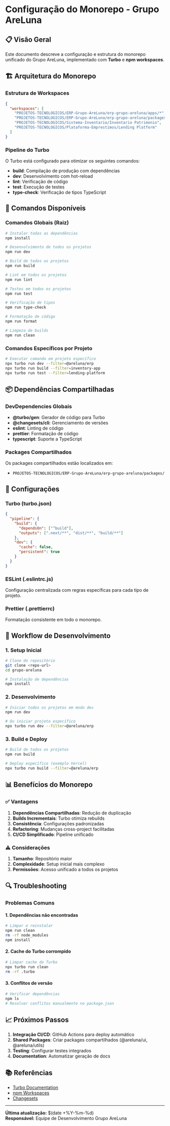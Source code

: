 # Configuração do Monorepo - Grupo AreLuna

## 📋 Visão Geral

Este documento descreve a configuração e estrutura do monorepo unificado do Grupo AreLuna, implementado com **Turbo** e **npm workspaces**.

## 🏗️ Arquitetura do Monorepo

### Estrutura de Workspaces

```json
{
  "workspaces": [
    "PROJETOS-TECNOLOGICOS/ERP-Grupo-AreLuna/erp-grupo-areluna/apps/*",
    "PROJETOS-TECNOLOGICOS/ERP-Grupo-AreLuna/erp-grupo-areluna/packages/*",
    "PROJETOS-TECNOLOGICOS/Sistema-Inventario/Inventario Patrimonio",
    "PROJETOS-TECNOLOGICOS/Plataforma-Emprestimos/Lending Platform"
  ]
}
```

### Pipeline do Turbo

O Turbo está configurado para otimizar os seguintes comandos:

- **build**: Compilação de produção com dependências
- **dev**: Desenvolvimento com hot-reload
- **lint**: Verificação de código
- **test**: Execução de testes
- **type-check**: Verificação de tipos TypeScript

## 🚀 Comandos Disponíveis

### Comandos Globais (Raiz)

```bash
# Instalar todas as dependências
npm install

# Desenvolvimento de todos os projetos
npm run dev

# Build de todos os projetos
npm run build

# Lint em todos os projetos
npm run lint

# Testes em todos os projetos
npm run test

# Verificação de tipos
npm run type-check

# Formatação de código
npm run format

# Limpeza de builds
npm run clean
```

### Comandos Específicos por Projeto

```bash
# Executar comando em projeto específico
npx turbo run dev --filter=@areluna/erp
npx turbo run build --filter=inventory-app
npx turbo run test --filter=lending-platform
```

## 📦 Dependências Compartilhadas

### DevDependencies Globais

- **@turbo/gen**: Gerador de código para Turbo
- **@changesets/cli**: Gerenciamento de versões
- **eslint**: Linting de código
- **prettier**: Formatação de código
- **typescript**: Suporte a TypeScript

### Packages Compartilhados

Os packages compartilhados estão localizados em:
- `PROJETOS-TECNOLOGICOS/ERP-Grupo-AreLuna/erp-grupo-areluna/packages/`

## 🔧 Configurações

### Turbo (turbo.json)

```json
{
  "pipeline": {
    "build": {
      "dependsOn": ["^build"],
      "outputs": [".next/**", "dist/**", "build/**"]
    },
    "dev": {
      "cache": false,
      "persistent": true
    }
  }
}
```

### ESLint (.eslintrc.js)

Configuração centralizada com regras específicas para cada tipo de projeto.

### Prettier (.prettierrc)

Formatação consistente em todo o monorepo.

## 🔄 Workflow de Desenvolvimento

### 1. Setup Inicial

```bash
# Clone do repositório
git clone <repo-url>
cd grupo-areluna

# Instalação de dependências
npm install
```

### 2. Desenvolvimento

```bash
# Iniciar todos os projetos em modo dev
npm run dev

# Ou iniciar projeto específico
npx turbo run dev --filter=@areluna/erp
```

### 3. Build e Deploy

```bash
# Build de todos os projetos
npm run build

# Deploy específico (exemplo Vercel)
npx turbo run build --filter=@areluna/erp
```

## 📊 Benefícios do Monorepo

### ✅ Vantagens

1. **Dependências Compartilhadas**: Redução de duplicação
2. **Builds Incrementais**: Turbo otimiza rebuilds
3. **Consistência**: Configurações padronizadas
4. **Refactoring**: Mudanças cross-project facilitadas
5. **CI/CD Simplificado**: Pipeline unificado

### ⚠️ Considerações

1. **Tamanho**: Repositório maior
2. **Complexidade**: Setup inicial mais complexo
3. **Permissões**: Acesso unificado a todos os projetos

## 🔍 Troubleshooting

### Problemas Comuns

#### 1. Dependências não encontradas
```bash
# Limpar e reinstalar
npm run clean
rm -rf node_modules
npm install
```

#### 2. Cache do Turbo corrompido
```bash
# Limpar cache do Turbo
npx turbo run clean
rm -rf .turbo
```

#### 3. Conflitos de versão
```bash
# Verificar dependências
npm ls
# Resolver conflitos manualmente no package.json
```

## 📈 Próximos Passos

1. **Integração CI/CD**: GitHub Actions para deploy automático
2. **Shared Packages**: Criar packages compartilhados (@areluna/ui, @areluna/utils)
3. **Testing**: Configurar testes integrados
4. **Documentation**: Automatizar geração de docs

## 📚 Referências

- [Turbo Documentation](https://turbo.build/repo/docs)
- [npm Workspaces](https://docs.npmjs.com/cli/v7/using-npm/workspaces)
- [Changesets](https://github.com/changesets/changesets)

---

**Última atualização:** $(date +%Y-%m-%d)  
**Responsável:** Equipe de Desenvolvimento Grupo AreLuna